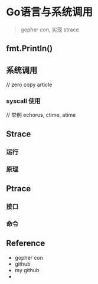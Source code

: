 # Go语言与系统调用

> gopher con, 实现 strace

## fmt.Println()

## 系统调用
// zero copy article

### syscall 使用
// 举例 echorus, ctime, atime

## Strace

### 运行

### 原理

## Ptrace

### 接口

### 命令


## Reference
- gopher con
- github
- my github
- 